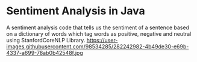 # Sentiment Analysis in Java
A sentiment analysis code that tells us the sentiment of a sentence based on a dictionary of words which tag words as positive, negative and neutral using StanfordCoreNLP Library.
https://user-images.githubusercontent.com/98534285/282242982-4b49de30-e69b-4337-a699-78ab0b42548f.jpg
